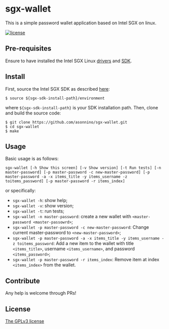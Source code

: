 # sgx-wallet
This is a simple password wallet application based on Intel SGX on linux. 

[![license](https://img.shields.io/badge/license-GPL3-brightgreen.svg)](https://github.com/asonnino/sgx-wallet/blob/master/LICENSE)



## Pre-requisites
Ensure to have installed the Intel SGX Linux [drivers](https://github.com/intel/linux-sgx-driver) and [SDK](https://github.com/intel/linux-sgx).

## Install
First, source the Intel SGX SDK as described [here](https://github.com/intel/linux-sgx#install-the-intelr-sgx-sdk-1):
```
$ source ${sgx-sdk-install-path}/environment
```
where `${sgx-sdk-install-path}` is your SDK installation path. Then, clone and build the source code:
```
$ git clone https://github.com/asonnino/sgx-wallet.git
$ cd sgx-wallet
$ make
```

## Usage
Basic usage is as follows: 
```
sgx-wallet [-h Show this screen] [-v Show version] [-t Run tests] [-n master-password] [-p master-password -c new-master-password] [-p master-password -a -x items_title -y items_username -z toitems_password] [-p master-password -r items_index]
```
or specifically:
  - `sgx-wallet -h`: show help;
  - `sgx-wallet -v`: show version;
  - `sgx-wallet -t`: run tests;
  - `sgx-wallet -n master-password`: create a new wallet with `<master-password <master-passowrd>`;
  - `sgx-wallet -p master-password -c new-master-password`: Change current master-password to `<new-master-password>`;
  - `sgx-wallet -p master-password -a -x items_title -y items_username -z toitems_password`:  Add a new item to the wallet with title `<items_title>`, username `<items_username>`, and password `<items_password>`;
  - `sgx-wallet -p master-password -r items_index`: Remove item at index `<items_index>` from the wallet.

## Contribute
Any help is welcome through PRs!

## License
[The GPLv3 license](https://www.gnu.org/licenses/gpl-3.0.en.html)